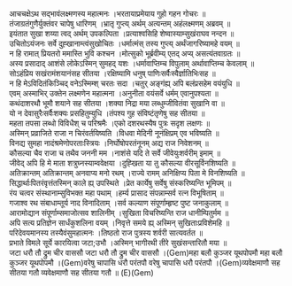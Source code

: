 

  
आचचक्षेऽथ सद्भावंलक्ष्मणस्य महात्मनः ।भरतायाप्रमेयाय गुहो गहन गोचरः  ॥   
तंजाग्रतंगुणैर्युक्तंवर चापेषु धारिणम् ।भ्रातृ गुप्त्य् अर्थम् अत्यन्तम् अहंलक्ष्मणम् अब्रवम्  ॥   
इयंतात सुखा शय्या त्वद् अर्थम् उपकल्पिता ।प्रत्याश्वसिहि शेष्वास्याम्सुखंराघव नन्दन  ॥   
उचितोऽयंजनः सर्वे दुह्खानाम्त्वंसुखोचितः ।धर्मात्मंस् तस्य गुप्त्य् अर्थंजागरिष्यामहे वयम्  ॥   
न हि रामात् प्रियतरो ममास्ति भुवि कश्चन ।मोत्सुको भूर्ब्रवीम्य् एतद् अप्य् असत्यंतवाग्रतः  ॥   
अस्य प्रसादाद् आशंसे लोकेऽस्मिन् सुमहद् यशः ।धर्मावाप्तिम्च विपुलाम् अर्थावाप्तिम्च केवलाम्  ॥   
सोऽहंप्रिय सखंरामंशयानंसह सीतया ।रक्षिष्यामि धनुष् पाणिःसर्वैःस्वैर्ज्ञातिभिःसह  ॥   
न हि मेऽविदितंकिञ्चिद् वनेऽस्मिम्श् चरतः सदा ।चतुर् अङ्गंह्य् अपि बलंप्रसहेम वयंयुधि  ॥   
एवम् अस्माभिर् उक्तेन लक्ष्मणेन महात्मना ।अनुनीता वयंसर्वे धर्मम् एवानुपश्यता  ॥   
कथंदाशरथौ भूमौ शयाने सह सीतया ।शक्या निद्रा मया लब्धुम्जीवितंवा सुखानि वा  ॥   
यो न देवासुरैःसर्वैःशक्यः प्रसहितुम्युधि ।तंपश्य गुह संविष्टंतृणेषु सह सीतया  ॥   
महता तपसा लब्धो विविधैश् च परिश्रमैः ।एको दशरथस्यैष पुत्रः सदृश लक्षणः  ॥   
अस्मिन् प्रव्राजिते राजा न चिरंवर्तयिष्यति ।विधवा मेदिनी नूनंक्षिप्रम् एव भविष्यति  ॥   
विनद्य सुमहा नादंश्रमेणोपरताःस्त्रियः ।निर्घोषोपरतंनूनम् अद्य राज निवेशनम्  ॥   
कौसल्या चैव राजा च तथैव जननी मम ।नाशंसे यदि ते सर्वे जीवेयुःशर्वरीम् इमाम्  ॥   
जीवेद् अपि हि मे माता शत्रुघ्नस्याम्ववेक्षया ।दुह्खिता या तु कौसल्या वीरसूर्विनशिष्यति  ॥   
अतिक्रान्तम् अतिक्रान्तम् अनवाप्य मनो रथम् ।राज्ये रामम् अनिक्षिप्य पिता मे विनशिष्यति  ॥   
सिद्धार्थाःपितरंवृत्तंतस्मिन् काले ह्य् उपस्थिते ।प्रेत कार्येषु सर्वेषु संस्करिष्यन्ति भूमिपम्  ॥   
रंय चत्वर संस्थानाम्सुविभक्त महा पथाम् ।हर्म्य प्रासाद संपन्नाम्सर्व रत्न विभूषिताम्  ॥   
गजाश्व रथ संबाधाम्तूर्य नाद विनादिताम् ।सर्व कल्याण संपूर्णाम्हृष्ट पुष्ट जनाकुलाम्  ॥   
आरामोद्यान संपूर्णाम्समाजोत्सव शालिनीम् ।सुखिता विचरिष्यन्ति राज धानीम्पितुर्मम  ॥   
अपि सत्य प्रतिज्ञेन सार्धंकुशलिना वयम् ।निवृत्ते समये ह्य् अस्मिन् सुखिताःप्रविशेमहि  ॥   
परिदेवयमानस्य तस्यैवंसुमहात्मनः ।तिष्ठतो राज पुत्रस्य शर्वरी सात्यवर्तत  ॥   
प्रभाते विमले सूर्ये कारयित्वा जटा;उभौ ।अस्मिन् भागीरथी तीरे सुखंसन्तारितौ मया  ॥   
जटा धरौ तौ द्रुम चीर वाससौ जटा धरौ तौ द्रुम चीर वाससौ ।(Gem)महा बलौ कुञ्जर यूथपोपमौ महा बलौ कुञ्जर यूथपोपमौ ।(Gem)वरेषु चापासि धरौ परंतपौ वरेषु चापासि धरौ परंतपौ ।(Gem)व्यवेक्षमाणौ सह सीतया गतौ व्यवेक्षमाणौ सह सीतया गतौ  ॥ (E)(Gem)  
